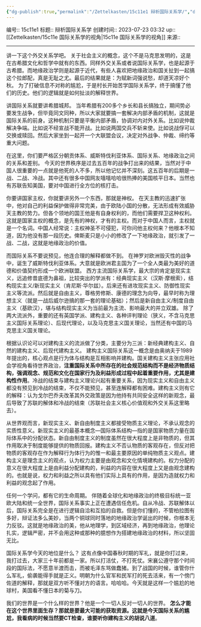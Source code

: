 ```yaml
---
{"dg-publish":true,"permalink":"/Zettelkasten/15c11e1 辩析国际关系学/","dgPassFrontmatter":true}
---
```


编号:: 15c11e1
标题:: 辩析国际关系学
创建时间:: 2023-07-23 03:32
up:: [[Zettelkasten/15c11e 国际关系学的视角\|15c11e 国际关系学的视角]]
来源:: 

---
讲一下这个外交关系学吧。
关于社会主义的概念，这个不是马克思发明的，这是在古希腊文化和哲学中就有的东西。同样外交关系或者说国际关系学，也是起源于古希腊。而地缘政治学则是起源于近代，有些人喜欢把地缘政治和国关扯到一起搞这个拉郎配，真是无耻之尤。最后的结果就是：为赋新词强说愁，却道天凉好个秋。
为了打破信息不对称的尴尬，于是村长开始苦学国际关系学，终于搞懂了他们的历史。他们的逻辑就是如何扯淡的解释世界。

讲国际关系就要讲希腊城邦。
当年希腊有200多个乡长和县长搞独立，期间势必要发生战争，但毕竟同文同种，所以大家就要搞一套解决内部矛盾的机制，这就是国际关系的前身。这种机制只要是平衡内部矛盾，协调对内对外关系。比如说仲裁解决争端。比如说不经宣战不能开战。比如说两国交兵不斩来使。比如说战俘可以交换或赎回。然后大家坐到一起开一个大联盟会议，决定对外战争、仲裁、缔约等重大问题。

在这里，你们要严格区分朝贡体系、威斯特伐利亚体系、国际关系、地缘政治之间的关系和差别。
今天的世界秩序是过去五百年的战争打出来的结果，当然对于中国人很重要的一点就是他死的人不多，所以他记忆并不深刻。这五百年的后期是一战、二战、冷战。其中还有很多中国网友嘻嘻哈哈很热捧的美国核平日本。当然也有苏联告知美国，要对中国进行全方位的核打击。

你要讲国家主权，你就要讲另外一个东西，那就是神权。
在天主教的迅速扩张中，他对自己的利益保护做得非常完美，由于欧陆小国的分散，无法形成有效威胁天主教的势力。但各个领地的国王他是有自身权利的，而他们需要捍卫这种权利。这就是国家主权的概念，是先有的神权，才有的主权。而对于中国人而言，主权就是一个名词。中国人经常说：主权神圣不可侵犯，可你问他主权何来？他根本不知道，因为他没有那一段历史。俾斯麦只是小小的修改了一下地缘政治，就引发了一战、二战，这就是地缘政治的价值。

而国际关系不要说预见，他连合理的解释都做不到。
在神罗对欧洲毁灭性的战争中，诞生了威斯特伐利亚体系。大意就是欧洲君主国为了一个全人类最为美好的道德和价值契约形成一个欧洲联盟。
西方主流国际关系学，最大宗的肯定是现实主义，远追修昔底德为鼻祖，比较突出的学派有：经典现实主义（汉斯·摩根索），结构现实主义/新现实主义（肯尼斯·华尔兹）。后来还有进攻现实主义、防御性现实主义等流派。然后就是自由主义，尊格劳修斯、康德的理念为向导，最早时称为理想主义（就是一战后威尔逊搞的那一套的理论基础）；然后是新自由主义/制度自由主义（基欧汉），堪与结构现实主义为当前最为主流、影响最大的并立双雄。
除了两大流派外，重要的还有英国学派、建构主义、各种评判理论（狭义，不含马克思主义国际关系理论）、后现代理论，以及马克思主义国关理论，当然还有中国的马克思主义国关理论。

根据认识论可以对建构主义的流派做了分类，主要分为三派：新经典建构主义、自然的建构主义、后现代建构主义。
建构主义国际关系这一概念是由奥纳夫于1989年提出的，核心观点是行为体与结构是互相影响并建构。国关建构主义主张应用社会学视角看待世界政治，**注重国际关系中所存在的社会规范结构而不是经济物质结构，强调观念、规范和文化在国家行为及利益形成过程中起着重要作用，尤其是建构性作用**。冷战的结束与建构主义理论兴起有重要关系，因为现实主义和自由主义都没有预见到冷战的结束，不仅不能预见，甚至连解释都有困难。建构主义则有它的解释：认为戈尔巴乔夫改革其外交政策是因为他持有共同安全这样的新观念，最后导致了苏联的解体和冷战的结束（苏联社会主义核心价值观和外交关系这里略去）。

从世界观而言，新现实主义、新自由制度主义都接受物质主义理论，不承认观念的实质性意义。新现实主义的最基本概念—国际体系结构—指的是国家物质力量在国际体系中的分配状态。新自由制度主义的制度虽然在很大程度上是非物质的，但其作用取决于制度能够提供的物质回报。建构主义不否认物质的客观存在，但反对把物质的客观存在作为解释行为体行为的惟一和最主要原因的单纯物质主义观点。建构主义是理念主义的观点，认为权力主要是由观念和文化情境建构的。权力分配的意义在很大程度上是由利益分配建构的，利益的内容在很大程度上又是由观念建构的。也就是说，权力和利益之所以具有他们实际上具有的作用，是因为造就权力和利益的观念起了作用。

任何一个学问，都有它的生命周期。
伴随着全球化和地缘政治的终极目标统一亚欧大陆和统一全世界，国际关系事实上正在遭遇信任危机。自从冷战、苏联解体以后，国际关系完全是在进行逻辑自洽和互掐的自救。但是你们懂的，不管柏拉图有多好，辩证法多么美妙，当两个铜球同时落地的地缘政治学诞出的时候，你根本无力反驳。这就是地缘政治的美，他从地理学，到区域经济，再到地缘政治，他理论扎实，逻辑严密，并不会用这种或那种的臆想作为搭建地缘政治的材料，所以坚固无比。

国际关系学今天的地位是什么？
这有点像中国春秋时期的军礼，就是你打过来，我打过去，大家三十年前都是一家。所以打活仗，不打死仗。宋襄公遵守那个时间段的国际法，不愿意半渡而击，而被毛泽东骂做蠢猪。到了战国的时候，谁管你什么军礼，偷袭能得手就是正义。明朝为什么官军和民军打的死去活来，有一个傍门佐道的解释，那就是双方听不懂对方的语言。哈哈哈。今天就是这样一个尴尬的地球村，美国看不懂日本的菊与刀。

我们的世界是一个什么样的世界？他是一个一切人反对一切人的世界。
**怎么才能在这个世界里面生存？那就是要最大可能的获取资源。这就是今天国际关系的尴尬，我看病的时候当然要CT检查，谁要听你建构主义的胡说八道**。

